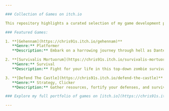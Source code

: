 ```yaml
---

### Collection of Games on itch.io

This repository highlights a curated selection of my game development projects, all available on [itch.io](https://chris91s.itch.io/). Each game offers a unique blend of immersive gameplay, creative mechanics, and intense challenges. Below are the featured games with brief descriptions.

### Featured Games:

1. **[Gehennam](https://chris91s.itch.io/gehennam)**  
   **Genre:** Platformer  
   **Description:** Embark on a harrowing journey through hell as Dante, where you'll face demonic foes, navigate treacherous landscapes, and overcome dangerous traps to rescue your beloved. Prepare for an intense platforming experience filled with fast-paced action and emotional storytelling.

2. **[Survivalis Mortuorum](https://chris91s.itch.io/survivalis-mortuorum)**  
   **Genre:** Survival  
   **Description:** Fight for your life in this top-down zombie survival game. Navigate eerie environments, upgrade your arsenal, and fend off relentless waves of undead as you struggle to survive in a bleak, post-apocalyptic world.

3. **[Defend The Castle](https://chris91s.itch.io/defend-the-castle)**  
   **Genre:** Strategy, Clicker  
   **Description:** Gather resources, fortify your defenses, and survive waves of enemies in this fast-paced clicker defense game. Strategically build and upgrade your castle to withstand increasingly powerful foes as you expand your stronghold.

### Explore my full portfolio of games on [itch.io](https://chris91s.itch.io/).

---
```

